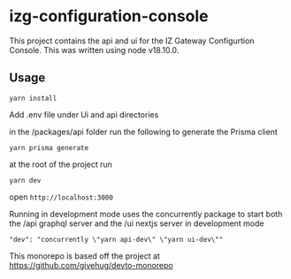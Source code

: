 # izg-configuration-console

This project contains the api and ui for the IZ Gateway Configurtion Console. This was written using node v18.10.0.
## Usage

```
yarn install
```
Add .env file under Ui and api directories

in the /packages/api folder run the following to generate the Prisma client

```
yarn prisma generate
```
at the root of the project run

```
yarn dev
```

open `http://localhost:3000`

Running in development mode uses the concurrently package to start both the /api graphql server and the /ui nextjs server in development mode

```
"dev": "concurrently \"yarn api-dev\" \"yarn ui-dev\""
```

This monorepo is based off the project at https://github.com/givehug/devto-monorepo
